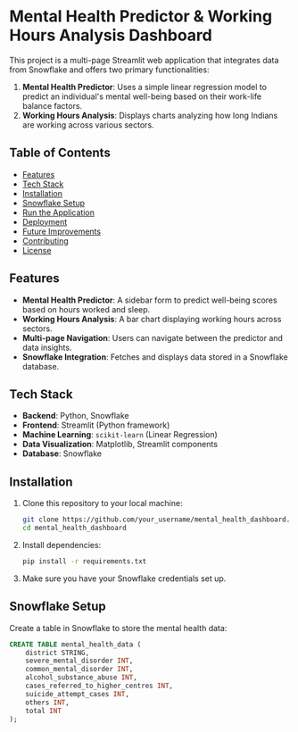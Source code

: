 # Mental Health Predictor & Working Hours Analysis Dashboard

This project is a multi-page Streamlit web application that integrates data from Snowflake and offers two primary functionalities:
1. **Mental Health Predictor**: Uses a simple linear regression model to predict an individual's mental well-being based on their work-life balance factors.
2. **Working Hours Analysis**: Displays charts analyzing how long Indians are working across various sectors.

## Table of Contents
- [Features](#features)
- [Tech Stack](#tech-stack)
- [Installation](#installation)
- [Snowflake Setup](#snowflake-setup)
- [Run the Application](#run-the-application)
- [Deployment](#deployment)
- [Future Improvements](#future-improvements)
- [Contributing](#contributing)
- [License](#license)

## Features

- **Mental Health Predictor**: A sidebar form to predict well-being scores based on hours worked and sleep.
- **Working Hours Analysis**: A bar chart displaying working hours across sectors.
- **Multi-page Navigation**: Users can navigate between the predictor and data insights.
- **Snowflake Integration**: Fetches and displays data stored in a Snowflake database.

## Tech Stack

- **Backend**: Python, Snowflake
- **Frontend**: Streamlit (Python framework)
- **Machine Learning**: `scikit-learn` (Linear Regression)
- **Data Visualization**: Matplotlib, Streamlit components
- **Database**: Snowflake

## Installation

1. Clone this repository to your local machine:
    ```bash
    git clone https://github.com/your_username/mental_health_dashboard.git
    cd mental_health_dashboard
    ```

2. Install dependencies:
    ```bash
    pip install -r requirements.txt
    ```

3. Make sure you have your Snowflake credentials set up.

## Snowflake Setup

Create a table in Snowflake to store the mental health data:

```sql
CREATE TABLE mental_health_data (
    district STRING,
    severe_mental_disorder INT,
    common_mental_disorder INT,
    alcohol_substance_abuse INT,
    cases_referred_to_higher_centres INT,
    suicide_attempt_cases INT,
    others INT,
    total INT
);
